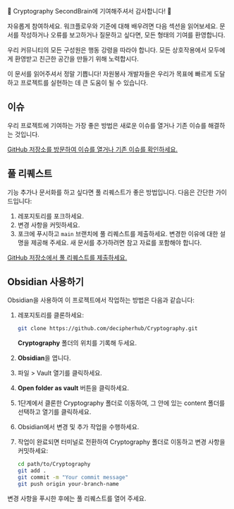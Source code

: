 🎉 Cryptography SecondBrain에 기여해주셔서 감사합니다! 🎉

자유롭게 참여하세요. 워크플로우와 기준에 대해 배우려면 다음 섹션을 읽어보세요. 문서를 작성하거나 오류를 보고하거나 질문하고 싶다면, 모든 형태의 기여를 환영합니다.

우리 커뮤니티의 모든 구성원은 행동 강령을 따라야 합니다. 모든 상호작용에서 모두에게 환영받고 친근한 공간을 만들기 위해 노력합시다.

이 문서를 읽어주셔서 정말 기쁩니다! 자원봉사 개발자들은 우리가 목표에 빠르게 도달하고 프로젝트를 실현하는 데 큰 도움이 될 수 있습니다.

## 이슈

우리 프로젝트에 기여하는 가장 좋은 방법은 새로운 이슈를 열거나 기존 이슈를 해결하는 것입니다.

[GitHub 저장소를 방문하여 이슈를 열거나 기존 이슈를 확인하세요.](https://github.com/decipherhub/Cryptography/issues)

## 풀 리퀘스트

기능 추가나 문서화를 하고 싶다면 풀 리퀘스트가 좋은 방법입니다. 다음은 간단한 가이드입니다:

1. 레포지토리를 포크하세요.
2. 변경 사항을 커밋하세요.
3. 포크에 푸시하고 `main` 브랜치에 풀 리퀘스트를 제출하세요. 변경한 이유에 대한 설명을 제공해 주세요. 새 문서를 추가하려면 참고 자료를 포함해야 합니다.

[GitHub 저장소에서 풀 리퀘스트를 제출하세요.](https://github.com/decipherhub/Cryptography/pulls)

## Obsidian 사용하기

Obsidian을 사용하여 이 프로젝트에서 작업하는 방법은 다음과 같습니다:

1. 레포지토리를 클론하세요:

    ```bash
    git clone https://github.com/decipherhub/Cryptography.git
    ```

    **Cryptography** 폴더의 위치를 기록해 두세요.

2. **Obsidian**을 엽니다.

3. 파일 > Vault 열기를 클릭하세요.

4. **Open folder as vault** 버튼을 클릭하세요.

5. 1단계에서 클론한 Cryptography 폴더로 이동하여, 그 안에 있는 content 폴더를 선택하고 열기를 클릭하세요.

6. Obsidian에서 변경 및 추가 작업을 수행하세요.

7. 작업이 완료되면 터미널로 전환하여 Cryptography 폴더로 이동하고 변경 사항을 커밋하세요:

    ```bash
    cd path/to/Cryptography
    git add .
    git commit -m "Your commit message"
    git push origin your-branch-name
    ```

변경 사항을 푸시한 후에는 풀 리퀘스트를 열어 주세요.
